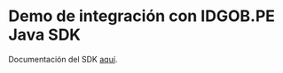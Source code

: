 # Demo de integración con IDGOB.PE Java SDK

Documentación del SDK [aquí](https://github.com/idgobpe-sdk/idgobpe_sdk_java).